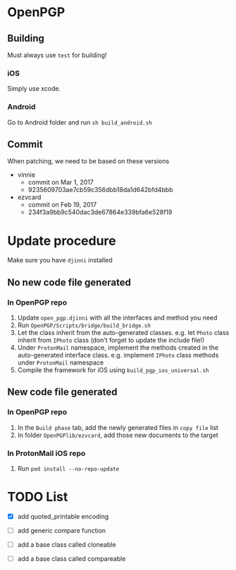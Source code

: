 # OpenPGP


## Building 

Must always use `test` for building!

### iOS 

Simply use xcode.

### Android

Go to Android folder and run `sh build_android.sh`

## Commit

When patching, we need to be based on these versions

* vinnie
    * commit on Mar 1, 2017
    * 9235609703ae7cb59c356dbb18da1d642bfd4bbb
* ezvcard
    * commit on Feb 19, 2017
    * 234f3a9bb9c540dac3de67864e339bfa6e528f19
    
# Update procedure

Make sure you have `djinni` installed

## No new code file generated

### In OpenPGP repo

1. Update `open_pgp.djinni` with all the interfaces and method you need
2. Run `OpenPGP/Scripts/bridge/build_bridge.sh`
3. Let the class inherit from the auto-generated classes. e.g. let `Photo` class inherit from `IPhoto` class (don’t forget to update the include file!)
4. Under `ProtonMail` namespace, implement the methods created in the auto-generated interface class. e.g. implement `IPhoto` class methods under `ProtonMail` namespace
5. Compile the framework for iOS using `build_pgp_ios_universal.sh` 

## New code file generated

### In OpenPGP repo

1. In the `Build phase` tab, add the newly generated files in `copy file` list
2. In folder `OpenPGPlib/ezvcard`, add those new documents to the target

### In ProtonMail iOS repo

1. Run `pod install --no-repo-update`

# TODO List

- [x] add quoted_printable encoding  
- [ ] add generic compare function
- [ ] add a base class called cloneable
- [ ] add a base class called compareable 

